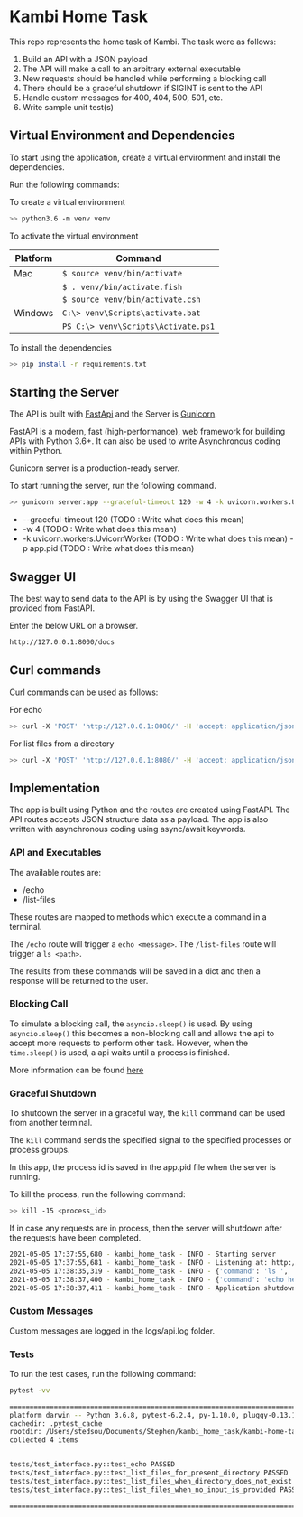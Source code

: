 # Kambi Home Task

This repo represents the home task of Kambi. The task were as follows:

1. Build an API with a JSON payload
2. The API will make a call to an arbitrary external executable
3. New requests should be handled while performing a blocking call
4. There should be a graceful shutdown if SIGINT is sent to the API
5. Handle custom messages for 400, 404, 500, 501, etc.
6. Write sample unit test(s)

## Virtual Environment and Dependencies

To start using the application, create a virtual environment and install the dependencies.

Run the following commands:

To create a virtual environment
```bash
>> python3.6 -m venv venv
```

To activate the virtual environment

|Platform   |Command                                  |
|-----------|-----------------------------------------|
|Mac        |```$ source venv/bin/activate```         |
|           |```$ . venv/bin/activate.fish```         |
|           |```$ source venv/bin/activate.csh```     |
|Windows    |```C:\> venv\Scripts\activate.bat```     |
|           |```PS C:\> venv\Scripts\Activate.ps1```  |


To install the dependencies
```bash
>> pip install -r requirements.txt
```

## Starting the Server

The API is built with [FastApi](https://fastapi.tiangolo.com/) and the Server is [Gunicorn]("https://gunicorn.org/").

FastAPI is a modern, fast (high-performance), web framework for building APIs with Python 3.6+. It can also be used to write Asynchronous coding within Python.

Gunicorn server is a production-ready server.

To start running the server, run the following command.

```bash
>> gunicorn server:app --graceful-timeout 120 -w 4 -k uvicorn.workers.UvicornWorker -p app.pid
```

- --graceful-timeout 120 (TODO : Write what does this mean)
- -w 4 (TODO : Write what does this mean)
- -k uvicorn.workers.UvicornWorker (TODO : Write what does this mean)
-p app.pid (TODO : Write what does this mean)

## Swagger UI

The best way to send data to the API is by using the Swagger UI that is provided from FastAPI.

Enter the below URL on a browser.

```bash
http://127.0.0.1:8000/docs
```

## Curl commands

Curl commands can be used as follows:

For echo

```bash
>> curl -X 'POST' 'http://127.0.0.1:8080/' -H 'accept: application/json' -H 'Content-Type: application/json' -d '{"command": "echo", "message": "<message>"}'
```

For list files from a directory

```bash
>> curl -X 'POST' 'http://127.0.0.1:8080/' -H 'accept: application/json' -H 'Content-Type: application/json' -d '{"command": "ls", "directory": "<directory>"}'
```

## Implementation

The app is built using Python and the routes are created using FastAPI. The API routes accepts JSON structure data as a payload. The app is also written with asynchronous coding using async/await keywords. 

### API and Executables

The available routes are:

- /echo
- /list-files

These routes are mapped to methods which execute a command in a terminal.

The `/echo` route will trigger a `echo <message>`. The `/list-files` route will trigger a `ls <path>`.

The results from these commands will be saved in a dict and then a response will be returned to the user.

### Blocking Call
To simulate a blocking call, the `asyncio.sleep()` is used. By using `asyncio.sleep()` this becomes a non-blocking call and allows the api to accept more requests to perform other task. However, when the `time.sleep()` is used, a api waits until a process is finished.

More information can be found [here](https://stackoverflow.com/questions/56729764/python-3-7-asyncio-sleep-and-time-sleep)

### Graceful Shutdown

To shutdown the server in a graceful way, the `kill` command can be used from another terminal.

The `kill` command sends the specified signal to the specified processes or process groups.

In this app, the process id is saved in the app.pid file when the server is running.

To kill the process, run the following command:

```bash
>> kill -15 <process_id>
```

If in case any requests are in process, then the server will shutdown after the requests have been completed.

```bash
2021-05-05 17:37:55,680 - kambi_home_task - INFO - Starting server
2021-05-05 17:37:55,681 - kambi_home_task - INFO - Listening at: http://127.0.0.1:8000
2021-05-05 17:38:35,319 - kambi_home_task - INFO - {'command': 'ls ', 'output': ['README.md', '__pycache__', 'app.pid', 'core', 'interface', 'logs', 'model', 'requirements.txt', 'server.py', 'tests', 'utils', 'venv', '']}
2021-05-05 17:38:37,400 - kambi_home_task - INFO - {'command': 'echo hello', 'output': 'hello'}
2021-05-05 17:38:37,411 - kambi_home_task - INFO - Application shutdown after completing all requests
```

### Custom Messages

Custom messages are logged in the logs/api.log folder.

### Tests

To run the test cases, run the following command:

```bash
pytest -vv

============================================================================ test session starts =============================================================================
platform darwin -- Python 3.6.8, pytest-6.2.4, py-1.10.0, pluggy-0.13.1 -- /Users/stedsou/Documents/Stephen/kambi_home_task/kambi-home-task/venv/bin/python3.6
cachedir: .pytest_cache
rootdir: /Users/stedsou/Documents/Stephen/kambi_home_task/kambi-home-task
collected 4 items


tests/test_interface.py::test_echo PASSED                                                                                                                              [ 25%]
tests/test_interface.py::test_list_files_for_present_directory PASSED                                                                                                  [ 50%]
tests/test_interface.py::test_list_files_when_directory_does_not_exist PASSED                                                                                          [ 75%]
tests/test_interface.py::test_list_files_when_no_input_is_provided PASSED                                                                                              [100%]

============================================================================= 4 passed in 15.32s =============================================================================
```
